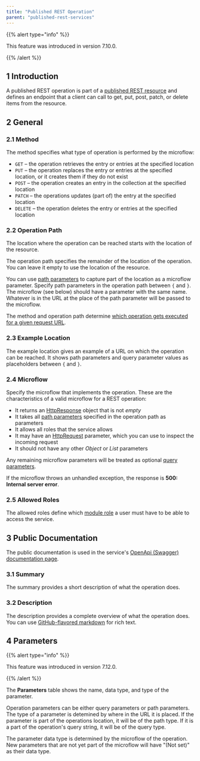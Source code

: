 ```yaml
---
title: "Published REST Operation"
parent: "published-rest-services"
---
```


{{% alert type="info" %}}

This feature was introduced in version 7.10.0.

{{% /alert %}}

## 1 Introduction

A published REST operation is part of a [published REST resource](published-rest-resource) and defines an endpoint that a client can call to get, put, post, patch, or delete items from the resource.

## 2 General

### 2.1 Method

The method specifies what type of operation is performed by the microflow:

* `GET` – the operation retrieves the entry or entries at the specified location
* `PUT` – the operation replaces the entry or entries at the specified location, or it creates them if they do not exist
* `POST` – the operation creates an entry in the collection at the specified location
* `PATCH` – the operations updates (part of) the entry at the specified location
* `DELETE` – the operation deletes the entry or entries at the specified location

### <a name="operation-path"></a>2.2 Operation Path

The location where the operation can be reached starts with the location of the resource.

The operation path specifies the remainder of the location of the operation. You can leave it empty to use the location of the resource.

You can use [path parameters](published-rest-path-parameters) to capture part of the location as a microflow parameter. Specify path parameters in the operation path between `{` and `}`. The microflow (see below) should have a parameter with the same name. Whatever is in the URL at the place of the path parameter will be passed to the microflow.

The method and operation path determine [which operation gets executed for a given request URL](published-rest-routing).

### <a name="example-location"></a>2.3 Example Location

The example location gives an example of a URL on which the operation can be reached. It shows path parameters and query parameter values as placeholders between `{` and `}`.

### 2.4 Microflow

Specify the microflow that implements the operation. These are the characteristics of a valid microflow for a REST operation:

* It returns an [HttpResponse](http-request-and-response-entities#http-response) object that is not *empty*
* It takes all [path parameters](published-rest-path-parameters) specified in the operation path as parameters
* It allows all roles that the service allows
* It may have an [HttpRequest](http-request-and-response-entities#http-request) parameter, which you can use to inspect the incoming request
* It should not have any other *Object* or *List* parameters

Any remaining microflow parameters will be treated as optional [query parameters](published-rest-query-parameters).

If the microflow throws an unhandled exception, the response is **500: Internal server error**.

### 2.5 Allowed Roles

The allowed roles define which [module role](module-role) a user must have to be able to access the service.

## 3 Public Documentation

The public documentation is used in the service's [OpenApi (Swagger) documentation page](published-rest-services#interactive-documentation).

### <a name="summary"></a>3.1 Summary

The summary provides a short description of what the operation does.

### <a name="description"></a>3.2 Description

The description provides a complete overview of what the operation does. You can use [GitHub-flavored markdown](gfm-syntax) for rich text.

## 4 Parameters

{{% alert type="info" %}}

This feature was introduced in version 7.12.0.

{{% /alert %}}

The **Parameters** table shows the name, data type, and type of the parameter.

Operation parameters can be either query parameters or path parameters. The type of a parameter is detemined by where in the URL it is placed. If the parameter is part of the operations location, it will be of the path type. If it is a part of the operation's query string, it will be of the query type.

The parameter data type is determined by the microflow of the operation. New parameters that are not yet part of the microflow will have "(Not set)" as their data type.
